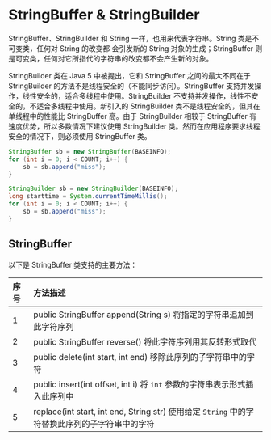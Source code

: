 # StringBuffer & StringBuilder

StringBuffer、StringBuilder 和 String 一样，也用来代表字符串。String 类是不可变类，任何对 String 的改变都 会引发新的 String 对象的生成；StringBuffer 则是可变类，任何对它所指代的字符串的改变都不会产生新的对象。

StringBuilder 类在 Java 5 中被提出，它和 StringBuffer 之间的最大不同在于 StringBuilder 的方法不是线程安全的（不能同步访问）。StringBuffer 支持并发操作，线性安全的，适合多线程中使用。StringBuilder 不支持并发操作，线性不安全的，不适合多线程中使用。新引入的 StringBuilder 类不是线程安全的，但其在单线程中的性能比 StringBuffer 高。由于 StringBuilder 相较于 StringBuffer 有速度优势，所以多数情况下建议使用 StringBuilder 类。然而在应用程序要求线程安全的情况下，则必须使用 StringBuffer 类。

```java
StringBuffer sb = new StringBuffer(BASEINFO);  
for (int i = 0; i < COUNT; i++) {  
    sb = sb.append("miss");  
}

StringBuilder sb = new StringBuilder(BASEINFO);  
long starttime = System.currentTimeMillis();  
for (int i = 0; i < COUNT; i++) {  
    sb = sb.append("miss");  
}
```

## StringBuffer

以下是 StringBuffer 类支持的主要方法：

| 序号 | 方法描述                                                                                       |
| :--- | :--------------------------------------------------------------------------------------------- |
| 1    | public StringBuffer append(String s) 将指定的字符串追加到此字符序列                            |
| 2    | public StringBuffer reverse() 将此字符序列用其反转形式取代                                     |
| 3    | public delete(int start, int end) 移除此序列的子字符串中的字符                                 |
| 4    | public insert(int offset, int i) 将 `int` 参数的字符串表示形式插入此序列中                     |
| 5    | replace(int start, int end, String str) 使用给定 `String` 中的字符替换此序列的子字符串中的字符 |
